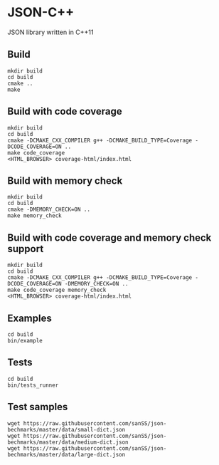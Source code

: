 # JSON-C++
JSON library written in C++11

## Build

    mkdir build
    cd build
    cmake ..
    make

## Build with code coverage

    mkdir build
    cd build
    cmake -DCMAKE_CXX_COMPILER g++ -DCMAKE_BUILD_TYPE=Coverage -DCODE_COVERAGE=ON ..
    make code_coverage
    <HTML_BROWSER> coverage-html/index.html

## Build with memory check

    mkdir build
    cd build
    cmake -DMEMORY_CHECK=ON ..
    make memory_check

## Build with code coverage and memory check support

    mkdir build
    cd build
    cmake -DCMAKE_CXX_COMPILER g++ -DCMAKE_BUILD_TYPE=Coverage -DCODE_COVERAGE=ON -DMEMORY_CHECK=ON ..
    make code_coverage memory_check
    <HTML_BROWSER> coverage-html/index.html

## Examples

    cd build
    bin/example

## Tests

    cd build
    bin/tests_runner

## Test samples

    wget https://raw.githubusercontent.com/sanSS/json-bechmarks/master/data/small-dict.json
    wget https://raw.githubusercontent.com/sanSS/json-bechmarks/master/data/medium-dict.json
    wget https://raw.githubusercontent.com/sanSS/json-bechmarks/master/data/large-dict.json
